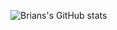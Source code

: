 ![Brians's GitHub stats](https://github-readme-stats.vercel.app/api?username=anuraghazra&count_private=true)
